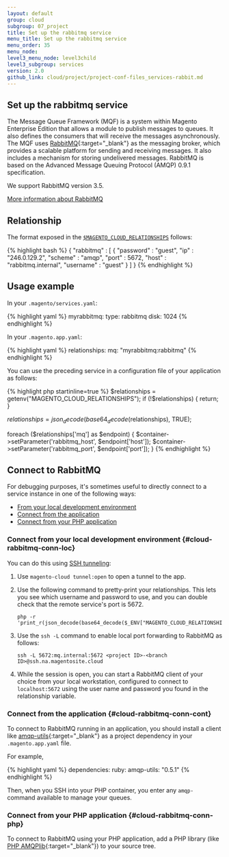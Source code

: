```yaml
---
layout: default
group: cloud
subgroup: 07_project
title: Set up the rabbitmq service
menu_title: Set up the rabbitmq service
menu_order: 35
menu_node: 
level3_menu_node: level3child
level3_subgroup: services
version: 2.0
github_link: cloud/project/project-conf-files_services-rabbit.md
---
```


## Set up the rabbitmq service
The Message Queue Framework (MQF) is a system within Magento Enterprise Edition that allows a module to publish messages to queues. It also defines the consumers that will receive the messages asynchronously. The MQF uses [RabbitMQ](http://www.rabbitmq.com){:target="_blank"} as the messaging broker, which provides a scalable platform for sending and receiving messages. It also includes a mechanism for storing undelivered messages. RabbitMQ is based on the Advanced Message Queuing Protocol (AMQP) 0.9.1 specification. 

We support RabbitMQ version 3.5.

[More information about RabbitMQ]({{page.baseurl}}config-guide/mq/rabbitmq-overview.html)

## Relationship
The format exposed in the [`$MAGENTO_CLOUD_RELATIONSHIPS`]({{page.baseurl}}cloud/env/environment-vars_cloud.html) follows:

{% highlight bash %}
{
   "rabbitmq" : [
      {
         "password" : "guest",
         "ip" : "246.0.129.2",
         "scheme" : "amqp",
         "port" : 5672,
         "host" : "rabbitmq.internal",
         "username" : "guest"
      }
   ]
}
{% endhighlight %}

## Usage example
In your `.magento/services.yaml`:

{% highlight yaml %}
myrabbitmq:
    type: rabbitmq
    disk: 1024
{% endhighlight %}

In your `.magento.app.yaml`:

{% highlight yaml %}
relationships:
    mq: "myrabbitmq:rabbitmq"
{% endhighlight %}

You can use the preceding service in a configuration file of your application as follows:

{% highlight php startinline=true %}
$relationships = getenv("MAGENTO_CLOUD_RELATIONSHIPS");
if (!$relationships) {
  return;
}

$relationships = json_decode(base64_decode($relationships), TRUE);

foreach ($relationships['mq'] as $endpoint) {
  $container->setParameter('rabbitmq_host', $endpoint['host']);
  $container->setParameter('rabbitmq_port', $endpoint['port']);
}
{% endhighlight %}

## Connect to RabbitMQ
For debugging purposes, it's sometimes useful to directly connect to
a service instance in one of the following ways:

*   [From your local development environment](#cloud-rabbitmq-conn-loc)
*   [Connect from the application](#cloud-rabbitmq-conn-cont)
*   [Connect from your PHP application](#cloud-rabbitmq-conn-php)

### Connect from your local development environment {#cloud-rabbitmq-conn-loc}
You can do this using [SSH tunneling]({{page.baseurl}}cloud/env/environments-start.html#env-start-tunn):

1.  Use `magento-cloud tunnel:open` to open a tunnel to the app.
2.  Use the following command to pretty-print your
relationships. This lets you see which username and password to use, and you
can double check that the remote service's port is 5672.

        php -r 'print_r(json_decode(base64_decode($_ENV["MAGENTO_CLOUD_RELATIONSHIPS"])));'
3.  Use the `ssh -L` command to enable local port forwarding to RabbitMQ as follows:

        ssh -L 5672:mq.internal:5672 <project ID>-<branch ID>@ssh.na.magentosite.cloud
4.  While the session is open, you can start a RabbitMQ client of your
choice from your local workstation, configured to connect to `localhost:5672`
using the user name and password you found in the relationship variable.

### Connect from the application {#cloud-rabbitmq-conn-cont}
To connect to RabbitMQ running in an application, you should install a client like [amqp-utils](https://github.com/dougbarth/amqp-utils){:target="_blank"} as a project dependency in your `.magento.app.yaml` file.

For example,

{% highlight yaml %}
dependencies:
  ruby:
    amqp-utils: "0.5.1"
{% endhighlight %}

Then, when you SSH into your PHP container, you enter any `amqp-`
command available to manage your queues.

### Connect from your PHP application {#cloud-rabbitmq-conn-php}
To connect to RabbitMQ using your PHP application, add a PHP library (like
[PHP AMQPlib](https://github.com/videlalvaro/php-amqplib){:target="_blank"}) to your source tree.
